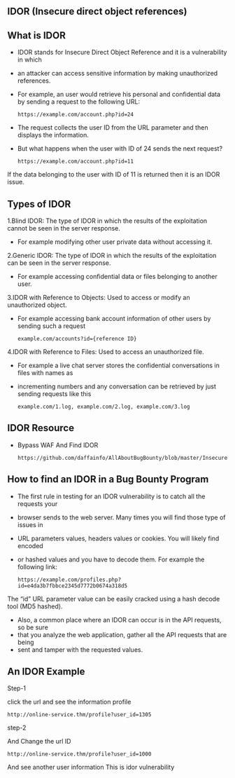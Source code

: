   ## IDOR (Insecure direct object references)
  
   ## What is IDOR
  - IDOR stands for Insecure Direct Object Reference and it is a vulnerability in which
  - an attacker can access sensitive information by making unauthorized references. 
  - For example, an user would retrieve his personal and confidential data by sending a request to the following URL:
      
        https://example.com/account.php?id=24
      
  - The request collects the user ID from the URL parameter and then displays the information.
  - But what happens when the user with ID of 24 sends the next request?
   
        https://example.com/account.php?id=11
      
   If the data belonging to the user with ID of 11 is returned then it is an IDOR issue.
   
   ## Types of IDOR
   1.Blind IDOR: The type of IDOR in which the results of the exploitation cannot be seen in the server response. 
  - For example modifying other user private data without accessing it.
   
   2.Generic IDOR: The type of IDOR in which the results of the exploitation can be seen in the server response. 
 - For example accessing confidential data or files belonging to another user.
   
  3.IDOR with Reference to Objects: Used to access or modify an unauthorized object. 
 - For example accessing bank account information of other users by sending such a request
   
       example.com/accounts?id={reference ID}
      
  4.IDOR with Reference to Files: Used to access an unauthorized file. 
 - For example a live chat server stores the confidential conversations in files with names as 
 - incrementing numbers and any conversation can be retrieved by just sending requests like this
   
       example.com/1.log, example.com/2.log, example.com/3.log 
       
   
  ## IDOR Resource
  
   - Bypass WAF And Find IDOR 
   
         https://github.com/daffainfo/AllAboutBugBounty/blob/master/Insecure%20Direct%20Object%20References.md
       
    
   

    
   ## How to find an IDOR in a Bug Bounty Program
   
   - The first rule in testing for an IDOR vulnerability is to catch all the requests your
   - browser sends to the web server. Many times you will find those type of issues in 
   - URL parameters values, headers values or cookies. You will likely find encoded 
   - or hashed values and you have to decode them. For example the following link:
   
         https://example.com/profiles.php?id=e4da3b7fbbce2345d7772b0674a318d5
     
  The “id” URL parameter value can be easily cracked using a hash decode tool (MD5 hashed).
   
  - Also, a common place where an IDOR can occur is in the API requests, so be sure
  - that you analyze the web application, gather all the API requests that are being 
  - sent and tamper with the requested values.
   
  ## An IDOR Example  
  
   Step-1
  
   click the url and see the information profile 
     
    http://online-service.thm/profile?user_id=1305 
       
   step-2 
    
   And Change the url ID 
       
    http://online-service.thm/profile?user_id=1000
        
   And see another user information This is idor vulnerability  
